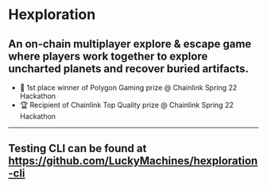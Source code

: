 # Hexploration

## An on-chain multiplayer explore & escape game where players work together to explore uncharted planets and recover buried artifacts.

- 🥇 1st place winner of Polygon Gaming prize @ Chainlink Spring 22 Hackathon
- 🏆 Recipient of Chainlink Top Quality prize @ Chainlink Spring 22 Hackathon

---

## Testing CLI can be found at https://github.com/LuckyMachines/hexploration-cli
